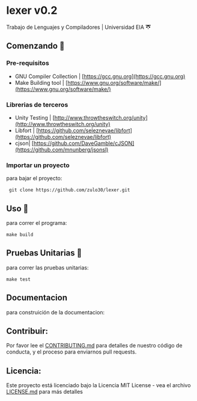 # lexer v0.2 

Trabajo de Lenguajes y Compiladores | Universidad EIA ![logo eia](https://github.com/EIA-University/LogosEIA/blob/master/assets/png/logo-eia-icon.png?raw=true)


## Comenzando :rocket:

### Pre-requisitos

* GNU Compiler Collection | [https://gcc.gnu.org](https://gcc.gnu.org)
* Make Building tool | [https://www.gnu.org/software/make/](https://www.gnu.org/software/make/)

### Librerias de terceros

* Unity Testing | [http://www.throwtheswitch.org/unity](http://www.throwtheswitch.org/unity)
* Libfort | [https://github.com/seleznevae/libfort](https://github.com/seleznevae/libfort)
* cjson| [https://github.com/DaveGamble/cJSON](https://github.com/mnunberg/jsonsl)

### Importar un proyecto
para bajar el proyecto:
```
 git clone https://github.com/zulo30/lexer.git
```

## Uso :checkered_flag:
 para correr el programa:
 ```
 make build
 ```
## Pruebas Unitarias :microscope:
 para correr las pruebas unitarias:
 ```
 make test
 ```
## Documentacion
para construición de la documentacion: 


## Contribuir:
Por favor lee el [CONTRIBUTING.md]() para detalles de nuestro código de conducta, y el proceso para enviarnos pull requests.
## Licencia:
Este proyecto está licenciado bajo la Licencia MIT License  - vea el archivo [LICENSE.md]() para más detalles

